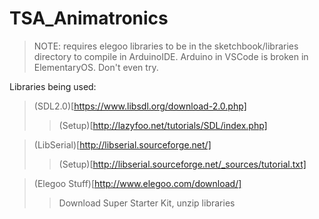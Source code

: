 # TSA_Animatronics

>NOTE: requires elegoo libraries to be in the sketchbook/libraries directory to compile in ArduinoIDE. Arduino in VSCode is broken in ElementaryOS. Don't even try.

Libraries being used:
>(SDL2.0)[https://www.libsdl.org/download-2.0.php]
>>(Setup)[http://lazyfoo.net/tutorials/SDL/index.php]

>(LibSerial)[http://libserial.sourceforge.net/]
>>(Setup)[http://libserial.sourceforge.net/_sources/tutorial.txt]

>(Elegoo Stuff)[http://www.elegoo.com/download/]
>>Download Super Starter Kit, unzip libraries
